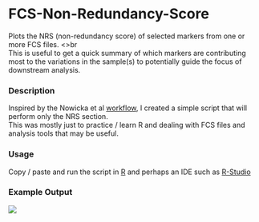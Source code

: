 # FCS-Non-Redundancy-Score
Plots the NRS (non-redundancy score) of selected markers from one or more FCS files.
<>br<br>
This is useful to get a quick summary of which markers are contributing most to the variations in the sample(s) to potentially guide the focus of downstream analysis.

### Description

Inspired by the Nowicka et al [workflow](https://f1000research.com/articles/6-748), I created a simple script that will perform only the NRS section.
<br>
This was mostly just to practice / learn R and dealing with FCS files and analysis tools that may be useful.

### Usage
Copy / paste and run the script in [R](https://cran.r-project.org/) and perhaps an IDE such as [R-Studio](https://rstudio.com/)

### Example Output
<img src="https://raw.githubusercontent.com/JimboMahoney/FCS-Non-Redundancy-Score/master/NRS.png"
  align="center" />
